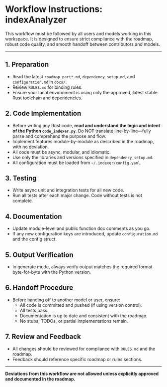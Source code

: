 # Workflow Instructions: indexAnalyzer

This workflow must be followed by all users and models working in this workspace. It is designed to ensure strict compliance with the roadmap, robust code quality, and smooth handoff between contributors and models.

---

## 1. Preparation
- Read the latest `roadmap_part*.md`, `dependency_setup.md`, and `configuration.md` in `docs/`.
- Review `RULES.md` for binding rules.
- Ensure your local environment is using only the approved, latest stable Rust toolchain and dependencies.

## 2. Code Implementation
- Before writing any Rust code, **read and understand the logic and intent of the Python `code_indexer.py`**. Do NOT translate line-by-line—fully parse and comprehend the purpose and flow.
- Implement features module-by-module as described in the roadmap, with no deviation.
- All code must be async, modular, and idiomatic.
- Use only the libraries and versions specified in `dependency_setup.md`.
- All configuration must be loaded from `~/.indexer/config.yaml`.

## 3. Testing
- Write async unit and integration tests for all new code.
- Run all tests after each major change. Code without tests is not complete.

## 4. Documentation
- Update module-level and public function doc comments as you go.
- If any new configuration keys are introduced, update `configuration.md` and the config struct.

## 5. Output Verification
- In generate mode, always verify output matches the required format byte-for-byte with the Python version.

## 6. Handoff Procedure
- Before handing off to another model or user, ensure:
  - All code is committed and pushed (if using version control).
  - All tests pass.
  - Documentation is up to date and consistent with the roadmap.
  - No stubs, TODOs, or partial implementations remain.

## 7. Review and Feedback
- All changes should be reviewed for compliance with `RULES.md` and the roadmap.
- Feedback should reference specific roadmap or rules sections.

---

**Deviations from this workflow are not allowed unless explicitly approved and documented in the roadmap.**
